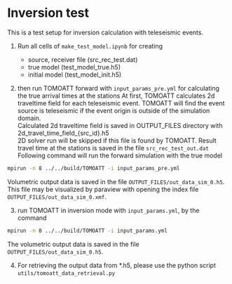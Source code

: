 # Inversion test 

This is a test setup for inversion calculation with teleseismic events.

1. Run all cells of `make_test_model.ipynb` for creating
    - source, receiver file (src_rec_test.dat)
    - true model (test_model_true.h5)
    - initial model (test_model_init.h5)

2. then run TOMOATT forward with `input_params_pre.yml` for calculating the true arrival times at the stations
At first, TOMOATT calculates 2d traveltime field for each teleseismic event.
TOMOATT will find the event source is teleseismic if the event origin is outside of the simulation domain.  
Calculated 2d traveltime field is saved in OUTPUT_FILES directory with 2d_travel_time_field_{src_id}.h5  
2D solver run will be skipped if this file is found by TOMOATT.
Result travel time at the stations is saved in the file `src_rec_test_out.dat`  
Following command will run the forward simulation with the true model
``` bash
mpirun -n 8 ../../build/TOMOATT -i input_params_pre.yml
```
Volumetric output data is saved in the file `OUTPUT_FILES/out_data_sim_0.h5`.
This file may be visualized by paraview with opening the index file `OUTPUT_FILES/out_data_sim_0.xmf`.

3. run TOMOATT in inversion mode with `input_params.yml`, by the command
``` bash
mpirun -n 8 ../../build/TOMOATT -i input_params.yml
```
The volumetric output data is saved in the file `OUTPUT_FILES/out_data_sim_0.h5`.


4. For retrieving the output data from *.h5, please use the python script `utils/tomoatt_data_retrieval.py`